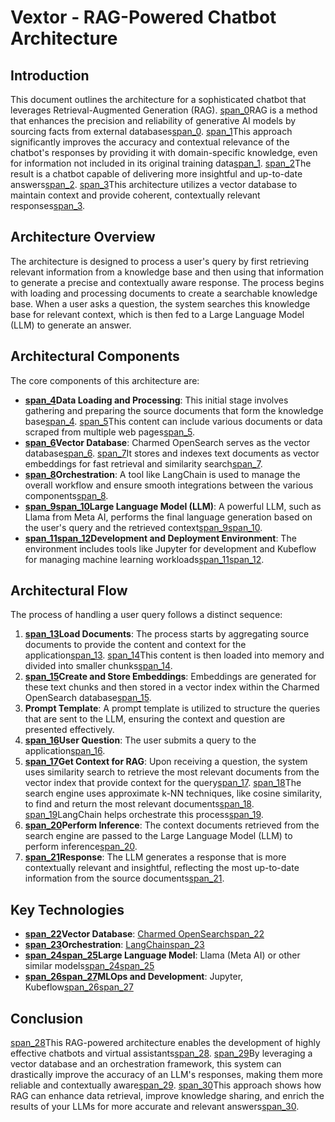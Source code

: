 # Vextor - RAG-Powered Chatbot Architecture

## Introduction

This document outlines the architecture for a sophisticated chatbot that leverages Retrieval-Augmented Generation (RAG). [span_0](start_span)RAG is a method that enhances the precision and reliability of generative AI models by sourcing facts from external databases[span_0](end_span). [span_1](start_span)This approach significantly improves the accuracy and contextual relevance of the chatbot's responses by providing it with domain-specific knowledge, even for information not included in its original training data[span_1](end_span). [span_2](start_span)The result is a chatbot capable of delivering more insightful and up-to-date answers[span_2](end_span). [span_3](start_span)This architecture utilizes a vector database to maintain context and provide coherent, contextually relevant responses[span_3](end_span).

## Architecture Overview

The architecture is designed to process a user's query by first retrieving relevant information from a knowledge base and then using that information to generate a precise and contextually aware response. The process begins with loading and processing documents to create a searchable knowledge base. When a user asks a question, the system searches this knowledge base for relevant context, which is then fed to a Large Language Model (LLM) to generate an answer.

## Architectural Components

The core components of this architecture are:

* **[span_4](start_span)Data Loading and Processing**: This initial stage involves gathering and preparing the source documents that form the knowledge base[span_4](end_span). [span_5](start_span)This content can include various documents or data scraped from multiple web pages[span_5](end_span).
* **[span_6](start_span)Vector Database**: Charmed OpenSearch serves as the vector database[span_6](end_span). [span_7](start_span)It stores and indexes text documents as vector embeddings for fast retrieval and similarity search[span_7](end_span).
* **[span_8](start_span)Orchestration**: A tool like LangChain is used to manage the overall workflow and ensure smooth integrations between the various components[span_8](end_span).
* **[span_9](start_span)[span_10](start_span)Large Language Model (LLM)**: A powerful LLM, such as Llama from Meta AI, performs the final language generation based on the user's query and the retrieved context[span_9](end_span)[span_10](end_span).
* **[span_11](start_span)[span_12](start_span)Development and Deployment Environment**: The environment includes tools like Jupyter for development and Kubeflow for managing machine learning workloads[span_11](end_span)[span_12](end_span).

## Architectural Flow

The process of handling a user query follows a distinct sequence:

1.  **[span_13](start_span)Load Documents**: The process starts by aggregating source documents to provide the content and context for the application[span_13](end_span). [span_14](start_span)This content is then loaded into memory and divided into smaller chunks[span_14](end_span).
2.  **[span_15](start_span)Create and Store Embeddings**: Embeddings are generated for these text chunks and then stored in a vector index within the Charmed OpenSearch database[span_15](end_span).
3.  **Prompt Template**: A prompt template is utilized to structure the queries that are sent to the LLM, ensuring the context and question are presented effectively.
4.  **[span_16](start_span)User Question**: The user submits a query to the application[span_16](end_span).
5.  **[span_17](start_span)Get Context for RAG**: Upon receiving a question, the system uses similarity search to retrieve the most relevant documents from the vector index that provide context for the query[span_17](end_span). [span_18](start_span)The search engine uses approximate k-NN techniques, like cosine similarity, to find and return the most relevant documents[span_18](end_span). [span_19](start_span)LangChain helps orchestrate this process[span_19](end_span).
6.  **[span_20](start_span)Perform Inference**: The context documents retrieved from the search engine are passed to the Large Language Model (LLM) to perform inference[span_20](end_span).
7.  **[span_21](start_span)Response**: The LLM generates a response that is more contextually relevant and insightful, reflecting the most up-to-date information from the source documents[span_21](end_span).

## Key Technologies

* **[span_22](start_span)Vector Database**: [Charmed OpenSearch](https://canonical.com/data/opensearch)[span_22](end_span)
* **[span_23](start_span)Orchestration**: [LangChain](https://www.langchain.com/)[span_23](end_span)
* **[span_24](start_span)[span_25](start_span)Large Language Model**: Llama (Meta AI) or other similar models[span_24](end_span)[span_25](end_span)
* **[span_26](start_span)[span_27](start_span)MLOps and Development**: Jupyter, Kubeflow[span_26](end_span)[span_27](end_span)

## Conclusion

[span_28](start_span)This RAG-powered architecture enables the development of highly effective chatbots and virtual assistants[span_28](end_span). [span_29](start_span)By leveraging a vector database and an orchestration framework, this system can drastically improve the accuracy of an LLM's responses, making them more reliable and contextually aware[span_29](end_span). [span_30](start_span)This approach shows how RAG can enhance data retrieval, improve knowledge sharing, and enrich the results of your LLMs for more accurate and relevant answers[span_30](end_span).

